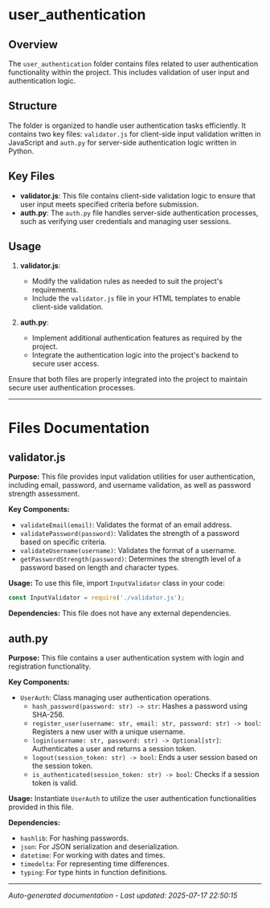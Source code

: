 # user_authentication

## Overview
The `user_authentication` folder contains files related to user authentication functionality within the project. This includes validation of user input and authentication logic.

## Structure
The folder is organized to handle user authentication tasks efficiently. It contains two key files: `validator.js` for client-side input validation written in JavaScript and `auth.py` for server-side authentication logic written in Python.

## Key Files
- **validator.js**: This file contains client-side validation logic to ensure that user input meets specified criteria before submission.
- **auth.py**: The `auth.py` file handles server-side authentication processes, such as verifying user credentials and managing user sessions.

## Usage
1. **validator.js**:
   - Modify the validation rules as needed to suit the project's requirements.
   - Include the `validator.js` file in your HTML templates to enable client-side validation.

2. **auth.py**:
   - Implement additional authentication features as required by the project.
   - Integrate the authentication logic into the project's backend to secure user access.

Ensure that both files are properly integrated into the project to maintain secure user authentication processes.

---

# Files Documentation

## validator.js

**Purpose:** This file provides input validation utilities for user authentication, including email, password, and username validation, as well as password strength assessment.

**Key Components:**
- `validateEmail(email)`: Validates the format of an email address.
- `validatePassword(password)`: Validates the strength of a password based on specific criteria.
- `validateUsername(username)`: Validates the format of a username.
- `getPasswordStrength(password)`: Determines the strength level of a password based on length and character types.

**Usage:** To use this file, import `InputValidator` class in your code:
```javascript
const InputValidator = require('./validator.js');
```

**Dependencies:** This file does not have any external dependencies.

## auth.py

**Purpose:** This file contains a user authentication system with login and registration functionality.

**Key Components:**
- `UserAuth`: Class managing user authentication operations.
  - `hash_password(password: str) -> str`: Hashes a password using SHA-256.
  - `register_user(username: str, email: str, password: str) -> bool`: Registers a new user with a unique username.
  - `login(username: str, password: str) -> Optional[str]`: Authenticates a user and returns a session token.
  - `logout(session_token: str) -> bool`: Ends a user session based on the session token.
  - `is_authenticated(session_token: str) -> bool`: Checks if a session token is valid.

**Usage:** Instantiate `UserAuth` to utilize the user authentication functionalities provided in this file.

**Dependencies:**
- `hashlib`: For hashing passwords.
- `json`: For JSON serialization and deserialization.
- `datetime`: For working with dates and times.
- `timedelta`: For representing time differences.
- `typing`: For type hints in function definitions.

---
*Auto-generated documentation - Last updated: 2025-07-17 22:50:15*
